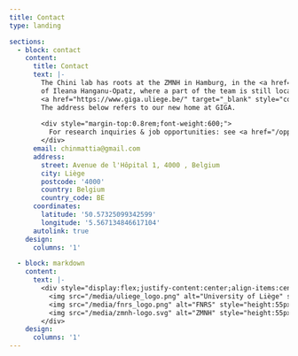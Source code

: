 ```yaml
---
title: Contact
type: landing

sections:
  - block: contact
    content:
      title: Contact
      text: |-
        The Chini lab has roots at the ZMNH in Hamburg, in the <a href="https://www.opatzlab.com/" target="_blank" style="color:#3182ce;font-weight:bold;">lab</a>
        of Ileana Hanganu-Opatz, where a part of the team is still located. We are in the process of establishing a new site at
        <a href="https://www.giga.uliege.be/" target="_blank" style="color:#3182ce;font-weight:bold;">GIGA Institute</a> in Liège. 
        The address below refers to our new home at GIGA.
        
        <div style="margin-top:0.8rem;font-weight:600;">
          For research inquiries & job opportunities: see <a href="/opportunities/">Opportunities</a> or email me below.
        </div>
      email: chinmattia@gmail.com
      address:
        street: Avenue de l'Hôpital 1, 4000 , Belgium
        city: Liège
        postcode: '4000'
        country: Belgium
        country_code: BE
      coordinates:
        latitude: '50.57325099342599'
        longitude: '5.567134846617104'
      autolink: true
    design:
      columns: '1'

  - block: markdown
    content:
      text: |-
        <div style="display:flex;justify-content:center;align-items:center;gap:2rem;flex-wrap:wrap;">
          <img src="/media/uliege_logo.png" alt="University of Liège" style="height:55px;">
          <img src="/media/fnrs_logo.png" alt="FNRS" style="height:55px;">
          <img src="/media/zmnh-logo.svg" alt="ZMNH" style="height:55px;">
        </div>
    design:
      columns: '1'
---
```

